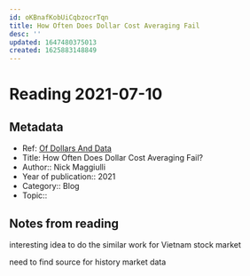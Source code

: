 ```yaml
---
id: oKBnafKobUiCqbzocrTqn
title: How Often Does Dollar Cost Averaging Fail
desc: ''
updated: 1647480375013
created: 1625883148849
---
```

# Reading 2021-07-10

## Metadata

- Ref: [Of Dollars And Data](https://ofdollarsanddata.com/how-often-does-dollar-cost-averaging-fail/)
- Title: How Often Does Dollar Cost Averaging Fail?
- Author:: Nick Maggiulli
- Year of publication:: 2021
- Category:: Blog
- Topic:: 

## Notes from reading

interesting idea to do the similar work for Vietnam stock market

need to find source for history market data
